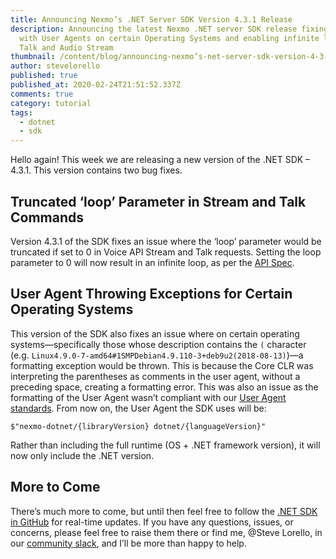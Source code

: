 ```yaml
---
title: Announcing Nexmo’s .NET Server SDK Version 4.3.1 Release
description: Announcing the latest Nexmo .NET server SDK release fixing issues
  with User Agents on certain Operating Systems and enabling infinite looping of
  Talk and Audio Stream
thumbnail: /content/blog/announcing-nexmo’s-net-server-sdk-version-4-3-1-release/e_dotnet-sdk-update_1200x600.png
author: stevelorello
published: true
published_at: 2020-02-24T21:51:52.337Z
comments: true
category: tutorial
tags:
  - dotnet
  - sdk
---
```

Hello again! This week we are releasing a new version of the .NET SDK – 4.3.1. This version contains two bug fixes.

## Truncated ‘loop’ Parameter in Stream and Talk Commands

Version 4.3.1 of the SDK fixes an issue where the ‘loop’ parameter would be truncated if set to 0 in Voice API Stream and Talk requests. Setting the loop parameter to 0 will now result in an infinite loop, as per the [API Spec](https://developer.nexmo.com/api/voice#startStream).

## User Agent Throwing Exceptions for Certain Operating Systems

This version of the SDK also fixes an issue where on certain operating systems—specifically those whose description contains the `(` character (e.g. `Linux4.9.0-7-amd64#1SMPDebian4.9.110-3+deb9u2(2018-08-13)`)—a formatting exception would be thrown. This is because the Core CLR was interpreting the parentheses as comments in the user agent, without a preceding space, creating a formatting error. This was also an issue as the formatting of the User Agent wasn’t compliant with our [User Agent standards](https://github.com/Nexmo/repo-standards/blob/master/set-user-agent.md). From now on, the User Agent the SDK uses will be:

`$"nexmo-dotnet/{libraryVersion} dotnet/{languageVersion}"`

Rather than including the full runtime (OS + .NET framework version), it will now only include the .NET version.

## More to Come

There’s much more to come, but until then feel free to follow the [.NET SDK in GitHub](https://github.com/Nexmo/nexmo-dotnet) for real-time updates. If you have any questions, issues, or concerns, please feel free to raise them there or find me, @Steve Lorello, in our [community slack](https://developer.nexmo.com/community/slack), and I’ll be more than happy to help.